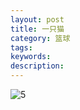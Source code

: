 ```yaml
---
layout: post
title: 一只猫
category: 篮球
tags: 
keywords: 
description: 
---
```


![5](/public/img/days/5.jpg)

